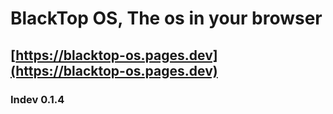 # BlackTop OS, The os in your browser
## [https://blacktop-os.pages.dev](https://blacktop-os.pages.dev)
### Indev 0.1.4